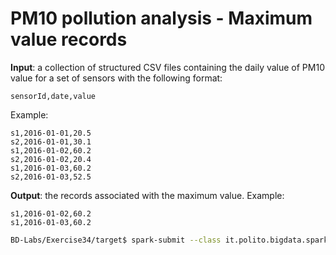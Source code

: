 # PM10 pollution analysis - Maximum value records

**Input**: a collection of structured CSV files containing the daily value of PM10 value for a set of sensors with the following format:

    sensorId,date,value

Example:

    s1,2016-01-01,20.5
    s2,2016-01-01,30.1
    s1,2016-01-02,60.2
    s2,2016-01-02,20.4
    s1,2016-01-03,60.2
    s2,2016-01-03,52.5

**Output**: the records associated with the maximum value. Example: 

    s1,2016-01-02,60.2
    s1,2016-01-03,60.2

```sh
BD-Labs/Exercise34/target$ spark-submit --class it.polito.bigdata.spark.SparkDriver --deploy-mode client --master local Exercise34-1.jar ./in/ ./out/
```